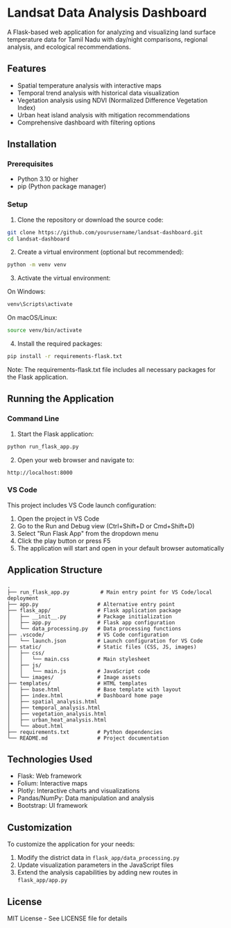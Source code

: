 # Landsat Data Analysis Dashboard

A Flask-based web application for analyzing and visualizing land surface temperature data for Tamil Nadu with day/night comparisons, regional analysis, and ecological recommendations.

## Features

- Spatial temperature analysis with interactive maps
- Temporal trend analysis with historical data visualization
- Vegetation analysis using NDVI (Normalized Difference Vegetation Index)
- Urban heat island analysis with mitigation recommendations
- Comprehensive dashboard with filtering options

## Installation

### Prerequisites

- Python 3.10 or higher
- pip (Python package manager)

### Setup

1. Clone the repository or download the source code:

```bash
git clone https://github.com/yourusername/landsat-dashboard.git
cd landsat-dashboard
```

2. Create a virtual environment (optional but recommended):

```bash
python -m venv venv
```

3. Activate the virtual environment:

On Windows:
```bash
venv\Scripts\activate
```

On macOS/Linux:
```bash
source venv/bin/activate
```

4. Install the required packages:

```bash
pip install -r requirements-flask.txt
```

Note: The requirements-flask.txt file includes all necessary packages for the Flask application.

## Running the Application

### Command Line

1. Start the Flask application:

```bash
python run_flask_app.py
```

2. Open your web browser and navigate to:

```
http://localhost:8000
```

### VS Code

This project includes VS Code launch configuration:

1. Open the project in VS Code
2. Go to the Run and Debug view (Ctrl+Shift+D or Cmd+Shift+D)
3. Select "Run Flask App" from the dropdown menu
4. Click the play button or press F5
5. The application will start and open in your default browser automatically

## Application Structure

```
.
├── run_flask_app.py          # Main entry point for VS Code/local deployment
├── app.py                   # Alternative entry point 
├── flask_app/               # Flask application package
│   ├── __init__.py          # Package initialization
│   ├── app.py               # Flask app configuration
│   └── data_processing.py   # Data processing functions
├── .vscode/                 # VS Code configuration
│   └── launch.json          # Launch configuration for VS Code
├── static/                  # Static files (CSS, JS, images)
│   ├── css/
│   │   └── main.css         # Main stylesheet
│   ├── js/
│   │   └── main.js          # JavaScript code
│   └── images/              # Image assets
├── templates/               # HTML templates
│   ├── base.html            # Base template with layout
│   ├── index.html           # Dashboard home page
│   ├── spatial_analysis.html
│   ├── temporal_analysis.html
│   ├── vegetation_analysis.html
│   ├── urban_heat_analysis.html
│   └── about.html
├── requirements.txt         # Python dependencies
└── README.md                # Project documentation
```

## Technologies Used

- Flask: Web framework
- Folium: Interactive maps
- Plotly: Interactive charts and visualizations
- Pandas/NumPy: Data manipulation and analysis
- Bootstrap: UI framework

## Customization

To customize the application for your needs:

1. Modify the district data in `flask_app/data_processing.py`
2. Update visualization parameters in the JavaScript files
3. Extend the analysis capabilities by adding new routes in `flask_app/app.py`

## License

MIT License - See LICENSE file for details
